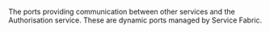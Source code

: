 The ports providing communication between other services and the Authorisation service. These are dynamic ports managed by Service Fabric.